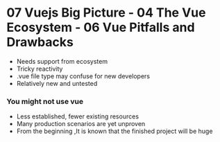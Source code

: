 # 07 Vuejs Big Picture - 04 The Vue Ecosystem - 06 Vue Pitfalls and Drawbacks

- Needs support from ecosystem
- Tricky reactivity
- .vue file type may confuse for new developers
- Relatively new and untested


### You might not use vue

- Less established, fewer existing resources
- Many production scenarios are yet unproven
- From the beginning ,It is known that the finished project will be huge